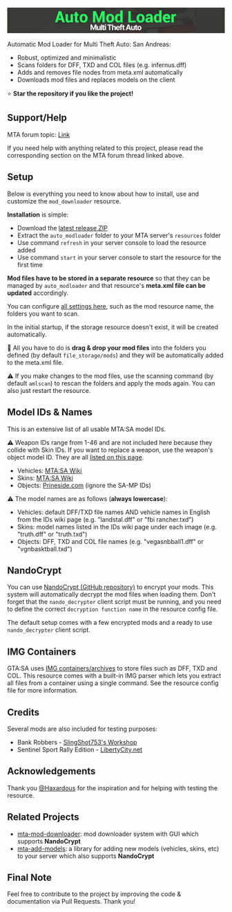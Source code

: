 ![Banner](/.github/images/banner.png)

Automatic Mod Loader for Multi Theft Auto: San Andreas:

- Robust, optimized and minimalistic
- Scans folders for DFF, TXD and COL files (e.g. infernus.dff)
- Adds and removes file nodes from meta.xml automatically
- Downloads mod files and replaces models on the client

⭐ **Star the repository if you like the project!**

## Support/Help

MTA forum topic: [Link](https://forum.multitheftauto.com/topic/139643-rel-automatic-mod-loader/)

If you need help with anything related to this project, please read the corresponding section on the MTA forum thread linked above.

## Setup

Below is everything you need to know about how to install, use and customize the `mod_downloader` resource.

**Installation** is simple:

- Download the [latest release ZIP](https://github.com/Fernando-A-Rocha/mta-auto-modloader/releases/latest)
- Extract the `auto_modloader` folder to your MTA server's `resources` folder
- Use command `refresh` in your server console to load the resource added
- Use command `start` in your server console to start the resource for the first time

**Mod files have to be stored in a separate resource** so that they can be managed by `auto_modloader` and that resource's **meta.xml file can be updated** accordingly.

You can configure [all settings here](/auto_modloader/main/config_shared.lua), such as the mod resource name, the folders you want to scan.

In the initial startup, if the storage resource doesn't exist, it will be created automatically.

🚀 All you have to do is **drag & drop your mod files** into the folders you defined (by default `file_storage/mods`) and they will be automatically added to the meta.xml file.

⚠️ If you make changes to the mod files, use the scanning command (by default `amlscan`) to rescan the folders and apply the mods again. You can also just restart the resource.

## Model IDs & Names

This is an extensive list of all usable MTA:SA model IDs.

⚠️ Weapon IDs range from 1-46 and are not included here because they collide with Skin IDs. If you want to replace a weapon, use the weapon's object model ID. They are all [listed on this page](https://wiki.multitheftauto.com/wiki/Weapons).

- Vehicles: [MTA:SA Wiki](https://wiki.multitheftauto.com/wiki/Vehicle_IDs)
- Skins: [MTA:SA Wiki](https://wiki.multitheftauto.com/wiki/All_Skins_Page)
- Objects: [Prineside.com](https://dev.prineside.com/gtasa_samp_model_id) (ignore the SA-MP IDs)

⚠️ The model names are as follows (**always lowercase**):

- Vehicles: default DFF/TXD file names AND vehicle names in English from the IDs wiki page (e.g. "landstal.dff" or "fbi rancher.txd")
- Skins: model names listed in the IDs wiki page under each image (e.g. "truth.dff" or "truth.txd")
- Objects: DFF, TXD and COL file names (e.g. "vegasnbball1.dff" or "vgnbasktball.txd")

## NandoCrypt

You can use [NandoCrypt (GitHub repository)](https://github.com/Fernando-A-Rocha/mta-nandocrypt) to encrypt your mods. This system will automatically decrypt the mod files when loading them. Don't forget that the `nando_decrypter` client script must be running, and you need to define the correct `decryption function name` in the resource config file.

The default setup comes with a few encrypted mods and a ready to use `nando_decrypter` client script.

## IMG Containers

GTA:SA uses [IMG containers/archives](https://gtamods.com/wiki/IMG_archive) to store files such as DFF, TXD and COL. This resource comes with a built-in IMG parser which lets you extract all files from a container using a single command. See the resource config file for more information.

## Credits

Several mods are also included for testing purposes:

- Bank Robbers - [SlingShot753's Workshop](https://gtaforums.com/topic/917058-slingshot753s-workshop/)
- Sentinel Sport Rally Edition - [LibertyCity.net](https://libertycity.net/files/gta-san-andreas/157270-sentinel-sport-rally-edition-sre.html)

## Acknowledgements

Thank you [@Haxardous](https://github.com/Haxardous) for the inspiration and for helping with testing the resource.

## Related Projects

- [mta-mod-downloader](https://github.com/Fernando-A-Rocha/mta-mod-downloader#readme): mod downloader system with GUI which supports **NandoCrypt**
- [mta-add-models](https://github.com/Fernando-A-Rocha/mta-add-models#readme): a library for adding new models (vehicles, skins, etc) to your server which also supports **NandoCrypt**

## Final Note

Feel free to contribute to the project by improving the code & documentation via Pull Requests. Thank you!
